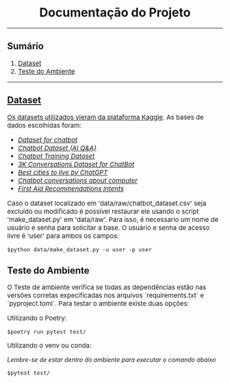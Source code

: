 <h1 style="text-align: center;">Documentação do Projeto</h1>

---
<h2>Sumário</h2>
<div style="font-size: 15px">
    <ol>
        <li><a href="#dataset">Dataset</a></li>
        <li><a href="#test">Teste do Ambiente</li>
    </ol>
</div>

---
<h2 id="dataset">Dataset</h2>
<div style="font-size: 15px">
    <p>Os datasets utilizados vieram da plataforma <a href="https://www.kaggle.com">Kaggle</a>. As bases de dados escolhidas foram:</p>
    <ul style="font-style: italic">
        <li><a href="https://www.kaggle.com/datasets/grafstor/simple-dialogs-for-chatbot">Dataset for chatbot</a></li>
        <li><a href="https://www.kaggle.com/datasets/yapwh1208/chatbot-ai-q-and-a">Chatbot Dataset (AI Q&A)</a></li>
        <li><a href="https://www.kaggle.com/datasets/saurabhprajapat/chatbot-training-dataset">Chatbot Training Dataset</a></li>
        <li><a href="https://www.kaggle.com/datasets/kreeshrajani/3k-conversations-dataset-for-chatbot">3K Conversations Dataset for ChatBot</a></li>
        <li><a href="https://www.kaggle.com/datasets/michau96/best-cities-to-live-by-chatgpt">Best cities to live by ChatGPT</a></li>
        <li><a href="https://www.kaggle.com/datasets/trinadhsingaladevi/chatbot-conversations-about-computer">Chatbot conversations about computer</a></li>
        <li><a href="https://www.kaggle.com/datasets/therealsampat/intents-for-first-aid-recommendations">First Aid Recommendations Intents</a></li>
    </ul>
    <p>Caso o dataset localizado em 'data/raw/chatbot_dataset.csv' seja excluído ou modificado é possível restaurar ele usando o script 'make_dataset.py' em 'data/raw'. Para isso, é necessario um nome de usuário e senha para solicitar a base. O usuário e senha de acesso livre é 'user' para ambos os campos:</p>

```
$python data/make_dataset.py -u user -p user
```
</div>

<h2 id="test">Teste do Ambiente</h2>
<div style="font-size: 15px">
    <p>O Teste de ambiente verifica se todas as dependências estão nas versões corretas expecificadas nos arquivos `requirements.txt` e `pyproject.toml`. Para testar o ambiente existe duas opções:</p>
    <p>Utilizando o Poetry:</p>

```
$poetry run pytest test/
```
<p>Utilizando o venv ou conda:</p>
<p style="font-size: 14px; font-style: italic">Lembre-se de estar dentro do ambiente para executar o comando abaixo</p>

```
$pytest test/
```
</div>